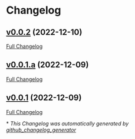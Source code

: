 # Changelog

## [v0.0.2](https://github.com/nwaughachukwuma/keyv-cache/tree/v0.0.2) (2022-12-10)

[Full Changelog](https://github.com/nwaughachukwuma/keyv-cache/compare/v0.0.1.a...v0.0.2)

## [v0.0.1.a](https://github.com/nwaughachukwuma/keyv-cache/tree/v0.0.1.a) (2022-12-09)

[Full Changelog](https://github.com/nwaughachukwuma/keyv-cache/compare/v0.0.1...v0.0.1.a)

## [v0.0.1](https://github.com/nwaughachukwuma/keyv-cache/tree/v0.0.1) (2022-12-09)

[Full Changelog](https://github.com/nwaughachukwuma/keyv-cache/compare/50b4643b8a526a848ae458d27fc65c9dc96b4fbd...v0.0.1)



\* *This Changelog was automatically generated by [github_changelog_generator](https://github.com/github-changelog-generator/github-changelog-generator)*
